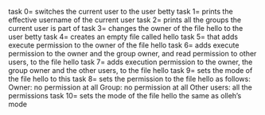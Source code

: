task 0= switches the current user to the user betty
task 1= prints the effective username of the current user
task 2= prints all the groups the current user is part of
task 3= changes the owner of the file hello to the user betty
task 4= creates an empty file called hello
task 5= that adds execute permission to the owner of the file hello
task 6= adds execute permission to the owner and the group owner, and read permission to other users, to the file hello
task 7= adds execution permission to the owner, the group owner and the other users, to the file hello
task 9=  sets the mode of the file hello to this
task 8=  sets the permission to the file hello as follows:
Owner: no permission at all
Group: no permission at all
Other users: all the permissions
task 10= sets the mode of the file hello the same as olleh’s mode
